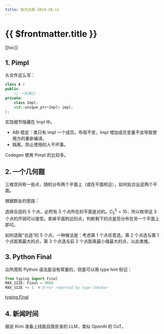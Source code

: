 ```yaml
---
title: 败犬日报 2024-10-11
---
```


# {{ $frontmatter.title }}

[[toc]]

## 1. Pimpl

头文件这么写：

```cpp
class A {
public:
    // 一些接口
private:
    class Impl;
    std::unique_ptr<Impl> impl;
};
```

实现细节隐藏在 Impl 中。

- ABI 稳定：类只有 impl 一个成员，布局不变，Impl 增加成员变量不会导致使用方的重新编译。
- 隔离，防止使用的人干坏事。

Codegen 使用 Pimpl 的比较多。

## 2. 一个几何题

三维空间有一些点，随机分布两个平面上（或在平面附近），如何拟合出这两个平面。

根据群友的思路：

选择合适的 5 个点，必然有 3 个点所在的平面是对的。$C_5^3=10$，所以枚举这 3 个点的开销可以接受。拿掉平面附近的点，判断剩下的点是否分布在另一个平面上即可。

如何选取“合适”的 5 个点，一种做法是：考虑第 1 个点任意选，第 2 个点选与第 1 个点距离最大的点，第 3 个点选与前 2 个点距离最小值最大的点，以此类推。

## 3. Python Final

众所周知 Python 语法是没有常量的，但是可以用 type hint 标记：

```py
from typing import Final
MAX_SIZE: Final = 9000
MAX_SIZE += 1  # Error reported by type checker
```

[typing.Final](https://docs.python.org/3/library/typing.html#typing.Final)

## 4. 新闻时间

据说 Kimi 准备上线能自我反省的 LLM，类似 OpenAI 的 CoT。
